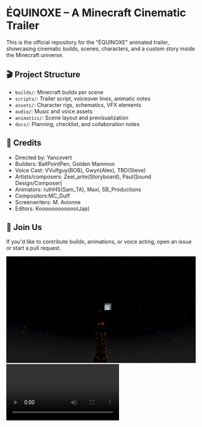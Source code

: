 # ÉQUINOXE – A Minecraft Cinematic Trailer

This is the official repository for the "ÉQUINOXE" animated trailer, showcasing cinematic builds, scenes, characters, and a custom story inside the Minecraft universe.

## 🎬 Project Structure

- `builds/`: Minecraft builds per scene
- `scripts/`: Trailer script, voiceover lines, animatic notes
- `assets/`: Character rigs, schematics, VFX elements
- `audio/`: Music and voice assets
- `animatics/`: Scene layout and previsualization
- `docs/`: Planning, checklist, and collaboration notes

## 📜 Credits

- Directed by: Yancovert
- Builders: BallPointPen, Golden Mammon 
- Voice Cast: VVulfguy(BOB), Gwyn(Alex), TBD(Steve)
- Artists/composers: Zeel_arite(Storyboard), Paul(Sound Design/Composer)
- Animators: ruthHS(Sam_TA), Maxi, SB_Productions
- Compositors:MC_Duff
- Screenwriters: M. Avionne
- Editors: Koooooooooono(Jap)

## 💬 Join Us

If you'd like to contribute builds, animations, or voice acting, open an issue or start a pull request.

![TRAILER BANNER](https://github.com/Yancovert/Equinoxe/blob/main/animatics/Screenshot%20From%202025-03-10%2023-08-36.png?raw=true)
![LOGO](https://github.com/Yancovert/Equinoxe/blob/main/animatics/Timeline_1.mov)

